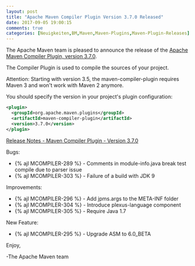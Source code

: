 ```yaml
---
layout: post
title: "Apache Maven Compiler Plugin Version 3.7.0 Released"
date: 2017-09-05 19:00:15
comments: true
categories: [Neuigkeiten,BM,Maven,Maven-Plugins,Maven-Plugin-Releases]
---
```

The Apache Maven team is pleased to announce the release of the 
[Apache Maven Compiler Plugin, version 3.7.0](https://maven.apache.org/plugins/maven-compiler-plugin/).

The Compiler Plugin is used to compile the sources of your project. 

Attention: Starting with version 3.5, the maven-compiler-plugin requires
Maven 3 and won't work with Maven 2 anymore.


You should specify the version in your project's plugin configuration:

``` xml
<plugin>
  <groupId>org.apache.maven.plugins</groupId>
  <artifactId>maven-compiler-plugin</artifactId>
  <version>3.7.0</version>
</plugin>
```

<!-- more -->

[Release Notes - Maven Compiler Plugin - Version 3.7.0](https://issues.apache.org/jira/secure/ReleaseNote.jspa?projectId=12317225&version=12341266)

Bugs:

 * {% ajl MCOMPILER-289 %} - Comments in module-info.java break test compile due to parser issue
 * {% ajl MCOMPILER-303 %} - Failure of a build with JDK 9

Improvements:

 * {% ajl MCOMPILER-296 %} - Add jpms.args to the META-INF folder
 * {% ajl MCOMPILER-304 %} - Introduce plexus-language component
 * {% ajl MCOMPILER-305 %} - Require Java 1.7

New Feature:

 * {% ajl MCOMPILER-295 %} - Upgrade ASM to 6.0_BETA

Enjoy,

-The Apache Maven team
